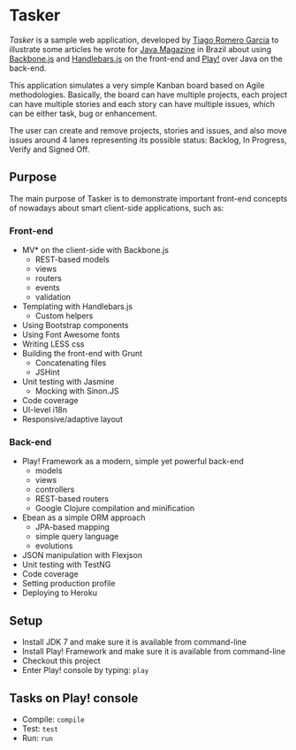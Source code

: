 # Tasker

*Tasker* is a sample web application, developed by [Tiago Romero Garcia](http://www.tgarcia.com.br)
 to illustrate some articles he wrote for [Java Magazine](http://www.devmedia.com.br/java) in Brazil about 
 using [Backbone.js](http://backbonejs.org) and [Handlebars.js](http://handlebarsjs.com) on the front-end and 
 [Play!](http://www.playframework.com) over Java on the back-end.

This application simulates a very simple Kanban board based on Agile methodologies. Basically, the board can
 have multiple projects, each project can have multiple stories and each story can have multiple issues,
 which can be either task, bug or enhancement.
 
The user can create and remove projects, stories and issues, and also move issues around 4 lanes 
 representing its possible status: Backlog, In Progress, Verify and Signed Off.
 
## Purpose

The main purpose of Tasker is to demonstrate important front-end concepts of nowadays about smart client-side
applications, such as:
 
### Front-end 
 
* MV* on the client-side with Backbone.js
  * REST-based models
  * views
  * routers
  * events
  * validation
* Templating with Handlebars.js
  * Custom helpers
* Using Bootstrap components
* Using Font Awesome fonts 
* Writing LESS css
* Building the front-end with Grunt
  * Concatenating files
  * JSHint
* Unit testing with Jasmine
  * Mocking with Sinon.JS
* Code coverage
* UI-level i18n 
* Responsive/adaptive layout
 
### Back-end
 
* Play! Framework as a modern, simple yet powerful back-end
  * models
  * views
  * controllers
  * REST-based routers
  * Google Clojure compilation and minification
* Ebean as a simple ORM approach
  * JPA-based mapping
  * simple query language
  * evolutions
* JSON manipulation with Flexjson
* Unit testing with TestNG
* Code coverage
* Setting production profile
* Deploying to Heroku

## Setup

* Install JDK 7 and make sure it is available from command-line
* Install Play! Framework and make sure it is available from command-line
* Checkout this project
* Enter Play! console by typing:
  ```play```

## Tasks on Play! console

* Compile: 
  ```compile```	
* Test: 
  ```test```
* Run: 
  ```run```
